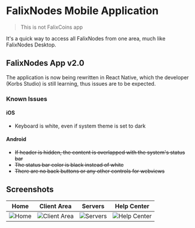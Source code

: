 # FalixNodes Mobile Application
> This is not FalixCoins app

It's a quick way to access all FalixNodes from one area, much like FalixNodes Desktop. 

## FalixNodes App v2.0
The application is now being rewritten in React Native, which the developer (Korbs Studio) is still learning, thus issues are to be expected.

### Known Issues
#### iOS
 - Keyboard is white, even if system theme is set to dark
#### Android
 - ~~If header is hidden, the content is overlapped with the system's status bar~~
 - ~~The status bar color is black instead of white~~
 - ~~There are no back buttons or any other controls for webviews~~

## Screenshots
| Home | Client Area  |Servers | Help Center |
| --- | ----------- | ----------- | ----------- |
| ![Home](https://i.imgur.com/SF7TieI.png)      | ![Client Area](https://i.imgur.com/6igrGOc.png)       | ![Servers](https://i.imgur.com/2rXJJW0.png)   | ![Help Center](https://i.imgur.com/s8tKi3P.png) |
